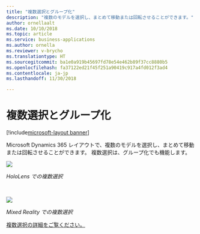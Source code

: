 ```yaml
---
title: "複数選択とグループ化"
description: "複数のモデルを選択し、まとめて移動または回転させることができます。"
author: ornellaalt
ms.date: 10/10/2018
ms.topic: article
ms.service: business-applications
ms.author: ornella
ms.reviewer: v-brycho
ms.translationtype: HT
ms.sourcegitcommit: ba1e0a919b45697fd78e54e462b89f37cc8880b5
ms.openlocfilehash: fa37122ed21f45f251a90419c917a4fd012f3ad4
ms.contentlocale: ja-jp
ms.lasthandoff: 11/30/2018

---
```


# <a name="multi-select-and-grouping"></a>複数選択とグループ化

[!include[microsoft-layout banner](../../includes/microsoft-layout.md)]

Microsoft Dynamics 365 レイアウトで、複数のモデルを選択し、まとめて移動または回転させることができます。 複数選択は、グループ化でも機能します。

![](media/2585eb0568249a61a5d349584e82442f.jpg)

*HoloLens での複数選択*

<br>

![](media/b013bf0a5f5b5d1662cd44253469bfa2.jpg)

*Mixed Reality での複数選択*


[複数選択の詳細をご覧ください。](https://docs.microsoft.com/dynamics365/mixed-reality/layout/user-guide)


